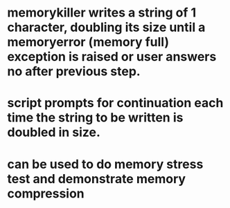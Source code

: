 # memorykiller writes a string of 1 character, doubling its size until a memoryerror (memory full) exception is raised or user answers no after previous step.
# script prompts for continuation each time the string to be written is doubled in size.
# can be used to do memory stress test and demonstrate memory compression 

